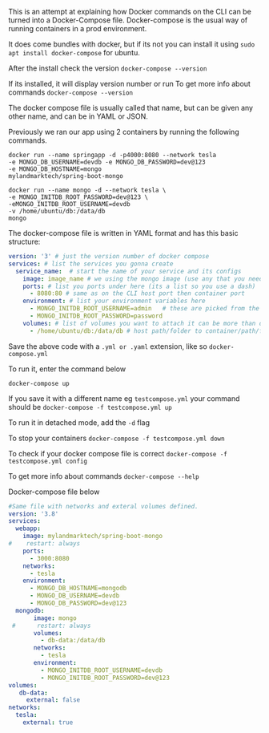 This is an attempt at explaining how Docker commands on the CLI can be turned into a Docker-Compose file.
Docker-compose is the usual way of running containers in a prod environment.

It does come bundles with docker,  but if its not you can install it using
`sudo apt install docker-compose` for ubuntu.

After the install check the version
`docker-compose --version` 

If its installed, it will display version number or run
To get more info about commands 
`docker-compose --version`

The docker compose file is usually called that name, but can be given any other name, and can be in YAML or JSON.

Previously we ran our app using 2 containers by running the following commands. 
```
docker run --name springapp -d -p4000:8080 --network tesla 
-e MONGO_DB_USERNAME=devdb -e MONGO_DB_PASSWORD=dev@123 
-e MONGO_DB_HOSTNAME=mongo 
mylandmarktech/spring-boot-mongo

docker run --name mongo -d --network tesla \
-e MONGO_INITDB_ROOT_PASSWORD=dev@123 \
-eMONGO_INITDB_ROOT_USERNAME=devdb
-v /home/ubuntu/db:/data/db
mongo

```

The docker-compose file is written in YAML format and has this basic structure:
``` yaml
version: '3' # just the version number of docker compose
services: # list the services you gonna create
  service_name:  # start the name of your service and its configs
    image: image_name # we using the mongo image (use any that you need)
    ports: # list you ports under here (its a list so you use a dash)
      - 8080:80 # same as on the CLI host port then container port
    environment: # list your environment variables here
      - MONGO_INITDB_ROOT_USERNAME=admin   # these are picked from the documentation of the container
      - MONGO_INITDB_ROOT_PASSWORD=password
    volumes: # list of volumes you want to attach it can be more than one
      - /home/ubuntu/db:/data/db # host path/folder to container/path/folder

```
  
Save the above code with a `.yml or .yaml` extension, like so `docker-compose.yml`

To run it, enter the command below
```
docker-compose up
```
If you save it with a different name eg `testcompose.yml`
your command should be 
`docker-compose -f testcompose.yml up`

To run it in detached mode, add the `-d` flag

To stop your containers 
`docker-compose -f testcompose.yml down`

To check if your docker compose file is correct
`docker-compose -f testcompose.yml config`

To get more info about commands 
`docker-compose --help`




Docker-compose file below
```yaml
#Same file with networks and exteral volumes defined.
version: '3.8'
services:
  webapp:
    image: mylandmarktech/spring-boot-mongo
#    restart: always
    ports:
      - 3000:8080
    networks:
      - tesla
    environment:
      - MONGO_DB_HOSTNAME=mongodb
      - MONGO_DB_USERNAME=devdb
      - MONGO_DB_PASSWORD=dev@123
  mongodb:
       image: mongo
 #      restart: always
       volumes:
         - db-data:/data/db
       networks:
         - tesla
       environment:
         - MONGO_INITDB_ROOT_USERNAME=devdb
         - MONGO_INITDB_ROOT_PASSWORD=dev@123
volumes:
   db-data:
     external: false
networks:
  tesla:
    external: true
```
